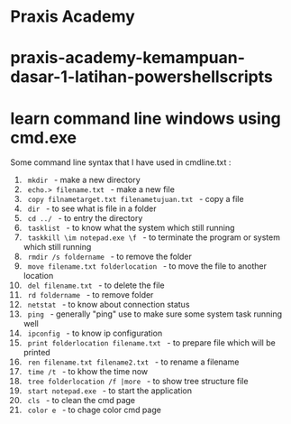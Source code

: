 # Praxis Academy 
# praxis-academy-kemampuan-dasar-1-latihan-powershellscripts



# learn command line windows using cmd.exe

Some command line syntax that I have used in cmdline.txt :

1. <code> mkdir </code> - make a new directory
2. <code> echo.> filename.txt </code> - make a new file
3. <code> copy filnametarget.txt filenametujuan.txt </code> - copy a file
4. <code> dir </code> - to see what is file in a folder
5. <code> cd ../ </code> - to entry the directory
6. <code> tasklist </code> - to know what the system which still running
7. <code> taskkill \im notepad.exe \f </code> - to terminate the program or system which still running
8. <code> rmdir /s foldername </code> - to remove the folder
9. <code> move filename.txt folderlocation </code> - to move the file to another location
10. <code> del filename.txt </code> - to delete the file
11. <code> rd foldername </code> - to remove folder
12. <code> netstat </code> - to know about connection status
13. <code> ping </code> - generally "ping" use to make sure some system task running well
14. <code> ipconfig </code> - to know ip configuration
15. <code> print folderlocation filename.txt </code> - to prepare file which will be printed
16. <code> ren filename.txt filename2.txt </code> - to rename a filename
17. <code> time /t </code> - to khow the time now
18. <code> tree folderlocation /f |more </code> - to show tree structure file
19. <code> start notepad.exe </code> - to start the application
20. <code> cls </code> - to clean the cmd page
21. <code> color e </code> - to chage color cmd page
